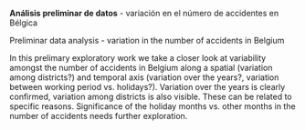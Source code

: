 **Análisis preliminar de datos** - variación en el número de accidentes en Bélgica

Preliminar data analysis - variation in the number of accidents in Belgium

In this prelimary exploratory work we take a closer look at variability amongst the number of accidents in Belgium along a spatial (variation among districts?) and temporal axis (variation over the years?, variation between working period vs. holidays?). Variation over the years is clearly confirmed, variation among districts is also visible. These can be related to specific reasons. Significance of the holiday months vs. other months in the number of accidents needs further exploration.
